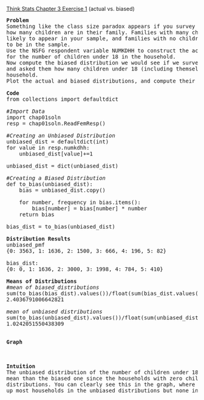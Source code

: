 [Think Stats Chapter 3 Exercise 1](http://greenteapress.com/thinkstats2/html/thinkstats2004.html#toc31) (actual vs. biased)

<pre>
<b>Problem</b>
Something like the class size paradox appears if you survey children and ask 
how many children are in their family. Families with many children are more 
likely to appear in your sample, and families with no children have no chance 
to be in the sample.
Use the NSFG respondent variable NUMKDHH to construct the actual distribution
for the number of children under 18 in the household.
Now compute the biased distribution we would see if we surveyed the children
and asked them how many children under 18 (including themselves) are in their 
household.
Plot the actual and biased distributions, and compute their means.

<b>Code </b>
from collections import defaultdict

<i>#Import Data</i>
import chap01soln
resp = chap01soln.ReadFemResp()

<i>#Creating an Unbiased Distribution</i>
unbiased_dist = defaultdict(int)
for value in resp.numkdhh:
    unbiased_dist[value]+=1
    
unbiased_dist = dict(unbiased_dist)

<i>#Creating a Biased Distribution</i>
def to_bias(unbiased_dist):
    bias = unbiased_dist.copy()
    
    for number, frequency in bias.items():
        bias[number] = bias[number] * number
    return bias
    
bias_dist = to_bias(unbiased_dist)

<b>Distribution Results</b>
unbiased_pmf
{0: 3563, 1: 1636, 2: 1500, 3: 666, 4: 196, 5: 82}

bias_dist:
{0: 0, 1: 1636, 2: 3000, 3: 1998, 4: 784, 5: 410}

<b>Means of Distributions</b>
<i>#mean of biased_distributions</i>
sum(to_bias(bias_dist).values())/float(sum(bias_dist.values()))
2.4036791006642821

<i>mean of unbiased distributions</i>
sum(to_bias(unbiased_dist).values())/float(sum(unbiased_dist.values()))
1.0242051550438309


<b>Graph </b>



<b>Intuition </b>
The unbiased distribution of the number of children under 18 in a household has a lower 
mean than the biased one since the households with zero children are ignored in the biased
distributions. You can clearly see this in the graph, where household with no children make 
up most households in the unbiased distributions but none in the biased ones. 

</pre>
